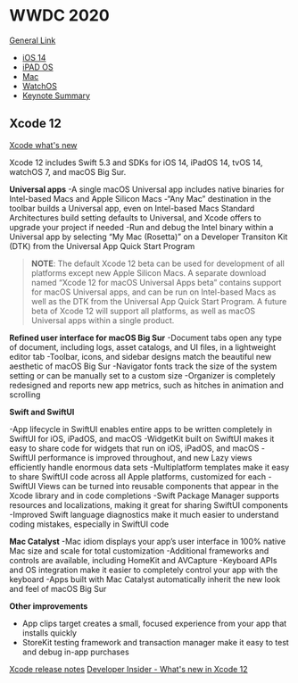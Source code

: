 # WWDC 2020

[General Link](https://www.apple.com/apple-events/june-2020/)
- [iOS 14](https://www.apple.com/ios/ios-14-preview/)
- [iPAD OS](https://www.apple.com/ipados/ipados-preview/)
- [Mac](https://www.apple.com/macos/big-sur-preview/)
- [WatchOS](https://www.apple.com/watchos/watchos-preview/)
- [Keynote Summary](https://www.youtube.com/watch?v=_Q8AKghK44M)


## Xcode 12
 [Xcode what's new](https://developer.apple.com/xcode/whats-new/)
 
 Xcode 12 includes Swift 5.3 and SDKs for iOS 14, iPadOS 14, tvOS 14, watchOS 7, and macOS Big Sur.

 **Universal apps**
   -A single macOS Universal app includes native binaries for Intel-based Macs and Apple Silicon Macs
   -“Any Mac” destination in the toolbar builds a Universal app, even on Intel-based Macs
   Standard Architectures build setting defaults to Universal, and Xcode offers to upgrade your project if needed
   -Run and debug the Intel binary within a Universal app by selecting “My Mac (Rosetta)” on a Developer Transiton Kit (DTK)
   from the Universal App Quick Start Program
   
   >**NOTE**: The default Xcode 12 beta can be used for development of all platforms except new Apple Silicon Macs. 
   >A separate download named “Xcode 12 for macOS Universal Apps beta” contains support for macOS Universal apps, and
   >can be run on Intel-based Macs as well as the DTK from the Universal App Quick Start Program. A future beta of 
   >Xcode 12 will support all platforms, as well as macOS Universal apps within a single product.

 **Refined user interface for macOS Big Sur**
  -Document tabs open any type of document, including logs, asset catalogs, and UI files, in a lightweight editor tab
  -Toolbar, icons, and sidebar designs match the beautiful new aesthetic of macOS Big Sur
  -Navigator fonts track the size of the system setting or can be manually set to a custom size
  -Organizer is completely redesigned and reports new app metrics, such as hitches in animation and scrolling
  
  **Swift and SwiftUI**
  
  -App lifecycle in SwiftUI enables entire apps to be written completely in SwiftUI for iOS, iPadOS, and macOS
  -WidgetKit built on SwiftUI makes it easy to share code for widgets that run on iOS, iPadOS, and macOS
  -SwiftUI performance is improved throughout, and new Lazy views efficiently handle enormous data sets
  -Multiplatform templates make it easy to share SwiftUI code across all Apple platforms, customized for each
  -SwiftUI Views can be turned into reusable components that appear in the Xcode library and in code completions
  -Swift Package Manager supports resources and localizations, making it great for sharing SwiftUI components
  -Improved Swift language diagnostics make it much easier to understand coding mistakes, especially in SwiftUI code

 **Mac Catalyst**
  -Mac idiom displays your app’s user interface in 100% native Mac size and scale for total customization
  -Additional frameworks and controls are available, including HomeKit and AVCapture
  -Keyboard APIs and OS integration make it easier to completely control your app with the keyboard
  -Apps built with Mac Catalyst automatically inherit the new look and feel of macOS Big Sur
  
  **Other improvements**
  - App clips target creates a small, focused experience from your app that installs quickly
  - StoreKit testing framework and transaction manager make it easy to test and debug in-app purchases
 
 [Xcode release notes](https://developer.apple.com/documentation/xcode-release-notes)
 [Developer Insider - What's new in Xcode 12](https://developerinsider.co/whats-new-in-xcode-12/)
 
